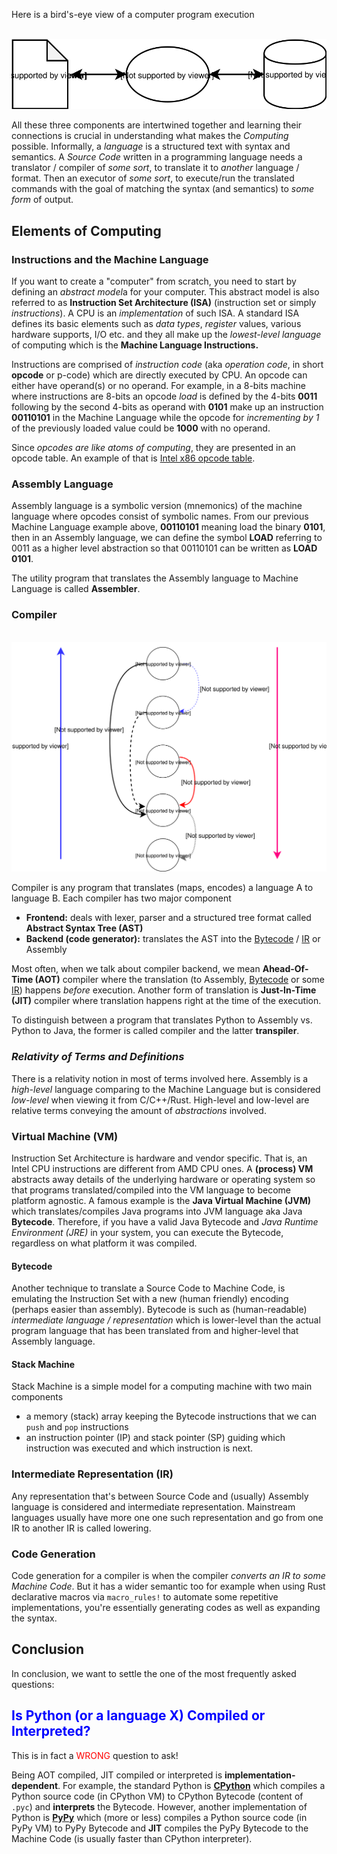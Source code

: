 Here is a bird's-eye view of a computer program execution

<p align="center">
</br>
    <a href><img alt="compiler" src="./img/code_compiler_executor.svg"> </a>
</p>


All these three components are intertwined together and learning their connections is crucial in understanding what makes the *Computing* possible. Informally, a *language* is a structured text with syntax and semantics. A *Source Code* written in a programming language needs a translator / compiler of *some sort*, to translate it to *another* language / format. Then an executor of *some sort*, to execute/run the translated commands with the goal of matching the syntax (and semantics) to *some form* of output.

## Elements of Computing

### Instructions and the Machine Language

If you want to create a "computer" from scratch, you need to start by defining an *abstract model*a for your computer. This abstract model is also referred to as **Instruction Set Architecture (ISA)** (instruction set or simply *instructions*). A CPU is an *implementation* of such ISA. A standard ISA defines its basic elements such as *data types*, *register* values, various hardware supports, I/O etc. and they all make up the  *lowest-level language* of computing which is the **Machine Language Instructions.**

Instructions are comprised of *instruction code* (aka *operation code*, in short **opcode** or p-code) which are directly executed by CPU. An opcode can either have operand(s) or no operand. For example, in a 8-bits machine where instructions are 8-bits an opcode *load* is defined by the 4-bits **0011** following by the second 4-bits as operand with **0101** make up an instruction **00110101** in the Machine Language while the opcode for *incrementing by 1* of the previously loaded value could be **1000** with no operand.

Since *opcodes are like atoms of computing*, they are presented in an opcode table. An example of that is [Intel x86 opcode table](http://sparksandflames.com/files/x86InstructionChart.html).

### Assembly Language

Assembly language is a symbolic version (mnemonics) of the machine language where opcodes consist of symbolic names. From our previous Machine Language example above, **00110101** meaning load the binary **0101**, then in an Assembly language, we can define the symbol **LOAD** referring to 0011 as a higher level abstraction so that 00110101 can be written as **LOAD 0101**.

The utility program that translates the Assembly language to Machine Language is called **Assembler**.

### Compiler

<p align="center">
</br>
    <a href><img alt="compiler" src="./img/compiler.svg"> </a>
</p>

Compiler is any program that translates (maps, encodes) a language A to language B. Each compiler has two major component

* **Frontend:** deals with lexer, parser and a structured tree format called **Abstract Syntax Tree (AST)**
* **Backend (code generator):** translates the AST into the [Bytecode](./crash_course.md#bytecode) / [IR](./crash_course.md#intermediate-representation-ir) or Assembly

 Most often, when we talk about compiler backend, we mean **Ahead-Of-Time (AOT)** compiler where the translation (to Assembly, [Bytecode](./crash_course.md#bytecode) or some [IR](./crash_course.md#intermediate-representation-ir)) happens *before* execution. Another form of translation is **Just-In-Time (JIT)** compiler where translation happens right at the time of the execution.

To distinguish between a program that translates Python to Assembly vs. Python to Java, the former is called compiler and the latter **transpiler**.

### *Relativity of Terms and Definitions*

There is a relativity notion in most of terms involved here. Assembly is a *high-level* language comparing to the Machine Language but is considered *low-level* when viewing it from C/C++/Rust. High-level and low-level are relative terms conveying the amount of *abstractions* involved.


### Virtual Machine (VM)

Instruction Set Architecture is hardware and vendor specific. That is, an Intel CPU instructions are different from AMD CPU ones. A **(process) VM** abstracts away details of the underlying hardware or operating system so that programs translated/compiled into the VM language to become platform agnostic. A famous example is the **Java Virtual Machine (JVM)**
which translates/compiles Java programs into JVM language aka Java **Bytecode**. Therefore, if you have a valid Java Bytecode and *Java Runtime Environment (JRE)* in your system, you can execute the Bytecode, regardless on what platform it was compiled.

#### Bytecode

Another technique to translate a Source Code to Machine Code, is emulating the Instruction Set with a new (human friendly) encoding (perhaps easier than assembly). Bytecode is such as (human-readable) *intermediate language / representation* which is lower-level than the actual program language that has been translated from and higher-level that Assembly language.

#### Stack Machine

Stack Machine is a simple model for a computing machine with two main components
* a memory (stack) array keeping the Bytecode instructions that we can `push` and `pop` instructions
* an instruction pointer (IP) and stack pointer (SP) guiding which instruction was executed and which instruction is next.

### Intermediate Representation (IR)

Any representation that's between Source Code and (usually) Assembly language is considered and intermediate representation. Mainstream languages usually have more one one such representation and go from one IR to another IR is called lowering.

### Code Generation

Code generation for a compiler is when the compiler *converts an IR to some Machine Code*. But it has a wider semantic too for example when using Rust declarative macros via `macro_rules!` to automate some repetitive implementations, you're essentially generating codes as well as expanding the syntax.

## Conclusion

In conclusion, we want to settle the one of the most frequently asked questions:

## <span style="color:blue">Is Python (or a language X) Compiled or Interpreted?</span>

This is in fact a <span style="color:red">WRONG</span> question to ask!

Being AOT compiled, JIT compiled or interpreted is **implementation-dependent**. For example, the standard Python is [**CPython**](https://www.python.org/) which compiles a Python source code (in CPython VM) to CPython Bytecode (content of `.pyc`) and **interprets** the Bytecode. However, another implementation of Python is [**PyPy**](https://www.pypy.org/) which (more or less) compiles a Python source code (in PyPy VM) to PyPy Bytecode and **JIT** compiles the PyPy Bytecode to the Machine Code (is usually faster than CPython interpreter).
